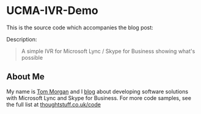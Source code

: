 # UCMA-IVR-Demo

This is the source code which accompanies the blog post:

> 

Description:

> A simple IVR for Microsoft Lync / Skype for Business showing what's possible

## About Me

My name is [Tom Morgan](http://thoughtstuff.co.uk) and I [blog](http://blog.thoughtstuff.co.uk) about developing software solutions with Microsoft Lync and Skype for Business. For more code samples, see the full list at [thoughtstuff.co.uk/code](http://thoughtstuff.co.uk/code)
